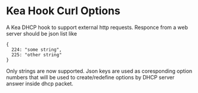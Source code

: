 # Kea Hook Curl Options

A Kea DHCP hook to support external http requests. Responce from a web server
should be json list like
```
{
  224: "some string",
  225: "other string"
}
```

Only strings are now supported. Json keys are used as coresponding option numbers
that will be used to create/redefine options by DHCP server answer inside dhcp packet.
